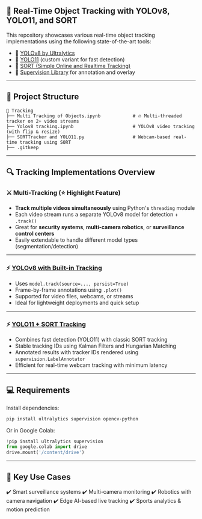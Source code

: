 ## 🧠 Real-Time Object Tracking with YOLOv8, YOLO11, and SORT

This repository showcases various real-time object tracking implementations using the following state-of-the-art tools:

* 🔗 [YOLOv8 by Ultralytics](https://github.com/ultralytics/ultralytics)
* 🔗 [YOLO11](https://github.com/ultralytics/ultralytics) (custom variant for fast detection)
* 🔗 [SORT (Simple Online and Realtime Tracking)](https://github.com/abewley/sort)
* 🔗 [Supervision Library](https://github.com/roboflow/supervision) for annotation and overlay

---

## 📂 Project Structure

```
📁 Tracking
├── Multi Tracking of Objects.ipynb            # 🔥 Multi-threaded tracker on 2+ video streams
├── Yolov8 tracking.ipynb                      # YOLOv8 video tracking (with flip & resize)
├── SORTTracker and YOLO11.py                  # Webcam-based real-time tracking using SORT
├── .gitkeep
```

---

## 🔍 Tracking Implementations Overview

### ⚔️ Multi-Tracking (⭐ Highlight Feature)

* **Track multiple videos simultaneously** using Python's `threading` module
* Each video stream runs a separate YOLOv8 model for detection + `.track()`
* Great for **security systems**, **multi-camera robotics**, or **surveillance control centers**
* Easily extendable to handle different model types (segmentation/detection)

---

### ⚡ [YOLOv8 with Built-in Tracking](https://docs.ultralytics.com/modes/track/)

* Uses `model.track(source=..., persist=True)`
* Frame-by-frame annotations using `.plot()`
* Supported for video files, webcams, or streams
* Ideal for lightweight deployments and quick setup

---

### ⚡ [YOLO11 + SORT Tracking](https://github.com/abewley/sort)

* Combines fast detection (YOLO11) with classic SORT tracking
* Stable tracking IDs using Kalman Filters and Hungarian Matching
* Annotated results with tracker IDs rendered using `supervision.LabelAnnotator`
* Efficient for real-time webcam tracking with minimum latency

---

## 💻 Requirements

Install dependencies:

```bash
pip install ultralytics supervision opencv-python
```

Or in Google Colab:

```python
!pip install ultralytics supervision
from google.colab import drive
drive.mount('/content/drive')
```
---

## 📌 Key Use Cases

✔️ Smart surveillance systems
✔️ Multi-camera monitoring
✔️ Robotics with camera navigation
✔️ Edge AI-based live tracking
✔️ Sports analytics & motion prediction
